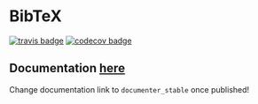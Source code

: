 # BibTeX

[![travis badge][travis_badge]][travis_url]
[![codecov badge][codecov_badge]][codecov_url]

## Documentation [here][documenter_latest]

Change documentation link to `documenter_stable` once published!

[travis_badge]: https://travis-ci.org/bramtayl/BibTeX.jl.svg?branch=master
[travis_url]: https://travis-ci.org/bramtayl/BibTeX.jl

[appveyor_badge]: https://ci.appveyor.com/api/projects/status/github/bramtayl/BibTeX.jl?svg=true&branch=master
[appveyor_url]: https://ci.appveyor.com/project/bramtayl/bibtex-jl

[codecov_badge]: http://codecov.io/github/bramtayl/BibTeX.jl/coverage.svg?branch=master
[codecov_url]: http://codecov.io/github/bramtayl/BibTeX.jl?branch=master

[documenter_stable]: https://bramtayl.github.io/BibTeX.jl/stable
[documenter_latest]: https://bramtayl.github.io/BibTeX.jl/latest
